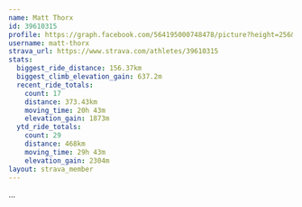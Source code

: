 ```yaml
---
name: Matt Thorx
id: 39610315
profile: https://graph.facebook.com/564195000748478/picture?height=256&width=256
username: matt-thorx
strava_url: https://www.strava.com/athletes/39610315
stats:
  biggest_ride_distance: 156.37km
  biggest_climb_elevation_gain: 637.2m
  recent_ride_totals:
    count: 17
    distance: 373.43km
    moving_time: 20h 43m
    elevation_gain: 1873m
  ytd_ride_totals:
    count: 29
    distance: 468km
    moving_time: 29h 43m
    elevation_gain: 2304m
layout: strava_member
--- 
```

...
